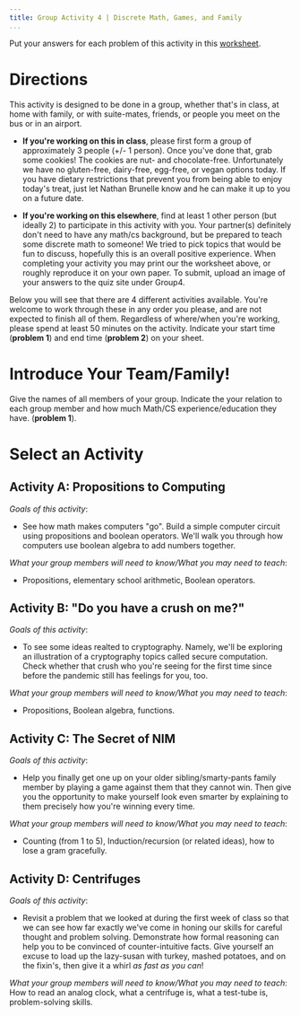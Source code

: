 ```yaml
---
title: Group Activity 4 | Discrete Math, Games, and Family
...
```


Put your answers for each problem of this activity in this [worksheet](/files/group4.pdf).

# Directions

This activity is designed to be done in a group, whether that's in class, at home with family, or with suite-mates, friends, or people you meet on the bus or in an airport. 

- **If you're working on this in class**, please first form a group of approximately 3 people (+/- 1 person). Once you've done that, grab some cookies! The cookies are nut- and chocolate-free. Unfortunately we have no gluten-free, dairy-free, egg-free, or vegan options today. If you have dietary restrictions that prevent you from being able to enjoy today's treat, just let Nathan Brunelle know and he can make it up to you on a future date.

- **If you're working on this elsewhere**, find at least 1 other person (but ideally 2) to participate in this activity with you. Your partner(s) definitely don't need to have any math/cs background, but be prepared to teach some discrete math to someone! We tried to pick topics that would be fun to discuss, hopefully this is an overall positive experience. When completing your activity you may print our the worksheet above, or roughly reproduce it on your own paper. To submit, upload an image of your answers to the quiz site under Group4.

Below you will see that there are 4 different activities available. You're welcome to work through these in any order you please, and are not expected to finish all of them. Regardless of where/when you're working, please spend at least 50 minutes on the activity. Indicate your start time (**problem 1**) and end time (**problem 2**) on your sheet.


# Introduce Your Team/Family!

Give the names of all members of your group. Indicate the your relation to each group member and how much Math/CS experience/education they have. (**problem 1**).

# Select an Activity

## Activity A: Propositions to Computing

*Goals of this activity*:  
- See how math makes computers "go". Build a simple computer circuit using propositions and boolean operators. We'll walk you through how computers use boolean algebra to add numbers together.

*What your group members will need to know/What you may need to teach*:  
- Propositions, elementary school arithmetic, Boolean operators.

## Activity B: "Do you have a crush on me?"

*Goals of this activity*:
- To see some ideas realted to cryptography. Namely, we'll be exploring an illustration of a cryptography topics called secure computation. Check whether that crush who you're seeing for the first time since before the pandemic still has feelings for you, too.

*What your group members will need to know/What you may need to teach*:  
- Propositions, Boolean algebra, functions.

## Activity C: The Secret of NIM

*Goals of this activity*:
- Help you finally get one up on your older sibling/smarty-pants family member by playing a game against them that they cannot win. Then give you the opportunity to make yourself look even smarter by explaining to them precisely how you're winning every time.

*What your group members will need to know/What you may need to teach*:  
- Counting (from 1 to 5), Induction/recursion (or related ideas), how to lose a gram gracefully.

## Activity D: Centrifuges

*Goals of this activity*:
- Revisit a problem that we looked at during the first week of class so that we can see how far exactly we've come in honing our skills for careful thought and problem solving. Demonstrate how formal reasoning can help you to be convinced of counter-intuitive facts. Give yourself an excuse to load up the lazy-susan with turkey, mashed potatoes, and on the fixin's, then give it a whirl *as fast as you can*!

*What your group members will need to know/What you may need to teach*: How to read an analog clock, what a centrifuge is, what a test-tube is, problem-solving skills.
